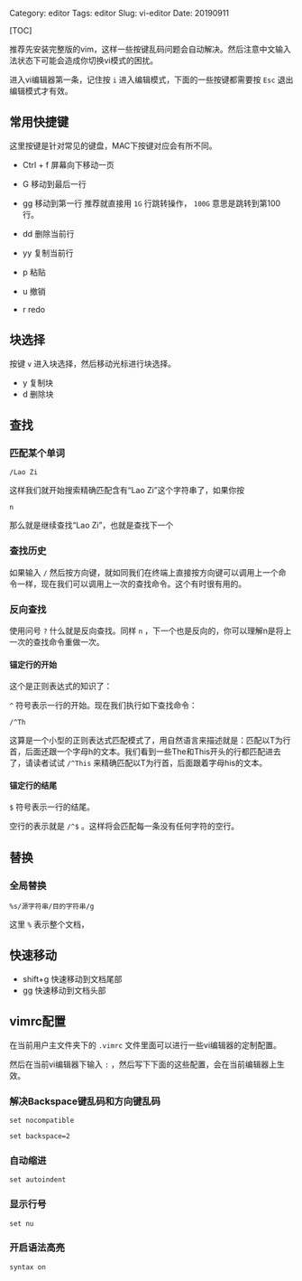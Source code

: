 Category: editor
Tags: editor
Slug: vi-editor
Date: 20190911


[TOC]


推荐先安装完整版的vim，这样一些按键乱码问题会自动解决。然后注意中文输入法状态下可能会造成你切换vi模式的困扰。

进入vi编辑器第一条，记住按 `i` 进入编辑模式，下面的一些按键都需要按 `Esc` 退出编辑模式才有效。

## 常用快捷键

这里按键是针对常见的键盘，MAC下按键对应会有所不同。


-   Ctrl + f  屏幕向下移动一页
-   G 移动到最后一行

- gg 移动到第一行 推荐就直接用 `1G` 行跳转操作， `100G` 意思是跳转到第100行。
- dd 删除当前行
- yy 复制当前行
- p 粘贴
- u 撤销
- r redo



## 块选择

按键 `v` 进入块选择，然后移动光标进行块选择。


-   y 复制块
-   d 删除块



## 查找

### 匹配某个单词

```
/Lao Zi
```



这样我们就开始搜索精确匹配含有“Lao Zi”这个字符串了，如果你按 

```
n
```



那么就是继续查找“Lao Zi”，也就是查找下一个

### 查找历史

如果输入 `/` 然后按方向键，就如同我们在终端上直接按方向键可以调用上一个命令一样，现在我们可以调用上一次的查找命令。这个有时很有用的。

### 反向查找

使用问号 `?` 什么就是反向查找。同样 `n` ，下一个也是反向的，你可以理解n是将上一次的查找命令重做一次。

#### 锚定行的开始

这个是正则表达式的知识了：

`^` 符号表示一行的开始。现在我们执行如下查找命令：

```
/^Th
```

这算是一个小型的正则表达式匹配模式了，用自然语言来描述就是：匹配以T为行首，后面还跟一个字母h的文本。我们看到一些The和This开头的行都匹配进去了，请读者试试 `/^This` 来精确匹配以T为行首，后面跟着字母his的文本。

#### 锚定行的结尾

`$` 符号表示一行的结尾。

空行的表示就是 `/^$` 。这样将会匹配每一条没有任何字符的空行。

## 替换

### 全局替换

```
%s/源字符串/目的字符串/g
```

这里 `%` 表示整个文档，

## 快速移动

- shift+g 快速移动到文档尾部
- gg 快速移动到文档头部







## vimrc配置

在当前用户主文件夹下的 `.vimrc` 文件里面可以进行一些vi编辑器的定制配置。

然后在当前vi编辑器下输入 `:` ，然后写下下面的这些配置，会在当前编辑器上生效。

### 解决Backspace键乱码和方向键乱码

```
set nocompatible 

set backspace=2
```




### 自动缩进

```
set autoindent
```



### 显示行号

```
set nu
```



### 开启语法高亮

```
syntax on
```


​    



